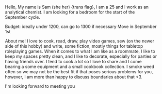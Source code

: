 Hello,
My name is Sam (she her) {trans flag}, I am a 25 and I work as an analytical chemist.  I am looking for a bedroom for the start of the September cycle.

Budget: ideally under 1200, can go to 1300 if necessary
Move in September 1st




About me!
I love to cook, read, draw, play video games, sew (on the newer side of this hobby) and write, some fiction, mostly things for tabletop roleplaying games. When it comes to what I am like as a roommate, I like to keep my spaces pretty clean, and I like to decorate, especially for parties or having friends over. I tend to cook a lot so I love to share and I come bearing a some equipment and a small cookbook collection. I smoke weed often so we may not be the best fit if that poses serious problems for you, however, I am more than happy to discuss boundaries about that <3.

I'm looking forward to meeting you 